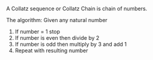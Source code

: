 A Collatz sequence or Collatz Chain is chain of numbers.

The algorithm:
Given any natural number
1. If number = 1 stop
2. If number is even then divide by 2
3. If number is odd then multiply by 3 and add 1
4. Repeat with resulting number
